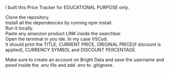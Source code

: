 I built this Price Tracker for EDUCATIONAL PURPOSE only.

Clone the repository.  
Install all the dependencies by running npm install.  
Run it locally.  
Paste any amanzon product LINK inside the searchbar.  
Open the terminal in you ide. In my case VSCod.  
It should print the TITLE, CURRENT PRICE, ORIGINAL PRICE(if discount is applied), CURRENCY SYMBOL and DISCOUNT PERCENTAGE.  
  
Make sure to create an account on Bright Data and save the username and pswd inside the .env file and add .env to .gitignore.  

